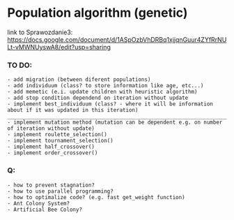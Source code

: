 # Population algorithm (genetic)
link to Sprawozdanie3: https://docs.google.com/document/d/1ASpOzbVhDRBq1xjjqnGuur4ZYfRrNULt-vMWNUyswA8/edit?usp=sharing

### TO DO:

    - add migration (between diferent populations)
    - add individuum (class? to store information like age, etc...)
    - add memetic (e.i. update children with heuristic algorithm)
    - add stop condition dependend on iteration without update
    - implement best_individuum (class? - where it will be information about if it was updated in this iteration)
    ______________________________________________________________________________________________________________________
    - implement mutation method (mutation can be dependent e.g. on number of iteration without update)
    - implement roulette_selection()
    - implement tournament_selection()
    - implement half_crossover()
    - implement order_crossover()

### Q:

    - how to prevent stagnation?
    - how to use parallel programming?
    - how to optimalize code? (e.g. fast get_weight function)
    - Ant Colony System?
    - Artificial Bee Colony?
